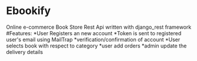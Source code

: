 # Ebookify
Online e-commerce Book Store  Rest Api written with django_rest framework 
#Features:
 *User Registers an new account
 *Token is sent to registered user's email using MailTrap
 *verification/confirmation of account
 *User selects book with respect to category
 *user add orders
 *admin update the  delivery details 
